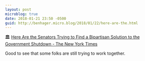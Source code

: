 ```yaml
---
layout: post
microblog: true
date: 2018-01-21 23:50 -0500
guid: http://benhager.micro.blog/2018/01/22/here-are-the.html
---
```

🏛 [Here Are the Senators Trying to Find a Bipartisan Solution to the Government Shutdown - The New York Times](https://www.nytimes.com/2018/01/21/us/politics/bipartisan-senators-government-shutdown.html)

Good to see that some folks are still trying to work together. 
